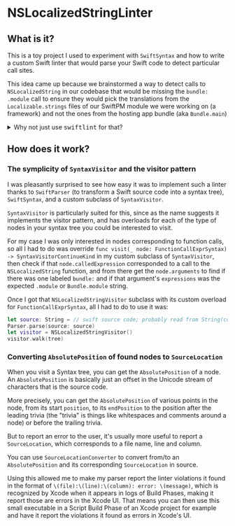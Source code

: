 # NSLocalizedStringLinter

## What is it?

This is a toy project I used to experiment with `SwiftSyntax` and how to write a custom Swift linter that would parse your Swift code to detect particular call sites.

This idea came up because we brainstormed a way to detect calls to `NSLocalizedString` in our codebase that would be missing the `bundle: .module` call to ensure they would pick the translations from the `Localizable.strings` files of our SwiftPM module we were working on (a framework) and not the ones from the hosting app bundle (aka `Bundle.main`)

<details><summary>Why not just use <tt>swiftlint</tt> for that?</summary>

This type of linting is not really possible easily with tools like `swiftlint` (at least not just using a custom RegEx rule in your `.swiftlint.yml` config file), because you want to:
 - Detect the absence of a parameter (`bundle:`), not its presence. Detecting an occurrence of `NSLocalizedString` (with arbitrary parameters like `value:`, `comment:`, …) but **without** a `bundle:` in its call can lead to quite a tricky RegEx to write in the first place
 - You'd also want to support call sites that are multiline (so that `bundle:` parameter you're looking for can be on a different line than the `NSLocalizedString`)
 - You'd also want to support call sites that might contain multiline strings (those with `"""`)… and maybe those strings themselves contains parentheses and commas in their copy (`"Delete (this is permanent, are you sure?)"`), which might make the RegEx even more difficult to write when trying to split the call site into parameters to detect that `bundle:` parameter or not

</details>

## How does it work?

### The symplicity of `SyntaxVisitor` and the visitor pattern

I was pleasantly surprised to see how easy it was to implement such a linter thanks to `SwiftParser` (to transform a Swift source code into a syntax tree), `SwiftSyntax`, and a custom subclass of `SyntaxVisitor`.

`SyntaxVisitor` is particularly suited for this, since as the name suggests it implements the visitor pattern, and has overloads for each of the type of nodes in your syntax tree you could be interested to visit.

For my case I was only interested in nodes corresponding to function calls, so all I had to do was override `func visit(_ node: FunctionCallExprSyntax) -> SyntaxVisitorContinueKind` in my custom subclass of `SyntaxVisitor`, then check if that `node.calledExpression` corresponded to a call to the `NSLocalizedString` function, and from there get the `node.arguments` to find if there was one labeled `bundle:` and if that argument's `expressions` was the expected `.module` or `Bundle.module` string.

Once I got that `NSLocalizedStringVisitor` subclass with its custom overload for `FunctionCallExprSyntax`, all I had to do to use it was:

```swift
let source: String = // swift source code; probably read from String(contentsOfFile: <#path to swift source file #>)
Parser.parse(source: source)
let visitor = NSLocalizedStringVisitor()
visitor.walk(tree)
```

### Converting `AbsolutePosition` of found nodes to `SourceLocation`

When you visit a Syntax tree, you can get the `AbsolutePosition` of a node. An `AbsolutePosition` is basically just an offset in the Unicode stream of characters that is the source code.

More precisely, you can get the `AbsolutePosition` of various points in the node, from its start `position`, to its `endPosition` to the position after the leading trivia (the "trivia" is things like whitespaces and comments around a node) or before the trailing trivia.

But to report an error to the user, it's usually more useful to report a `SourceLocation`, which corresponds to a file name, line and column.

You can use `SourceLocationConverter` to convert from/to an `AbsolutePosition` and its corresponding `SourceLocation` in source.

Using this allowed me to make my parser report the linter violations it found in the format of `\(file):\(line):\(column): error: \(message)`, which is recognized by Xcode when it appears in logs of Build Phases, making it report those are errors in the Xcode UI.
That means you can then use this small executable in a Script Build Phase of an Xcode project for example and have it report the violations it found as errors in Xcode's UI.

